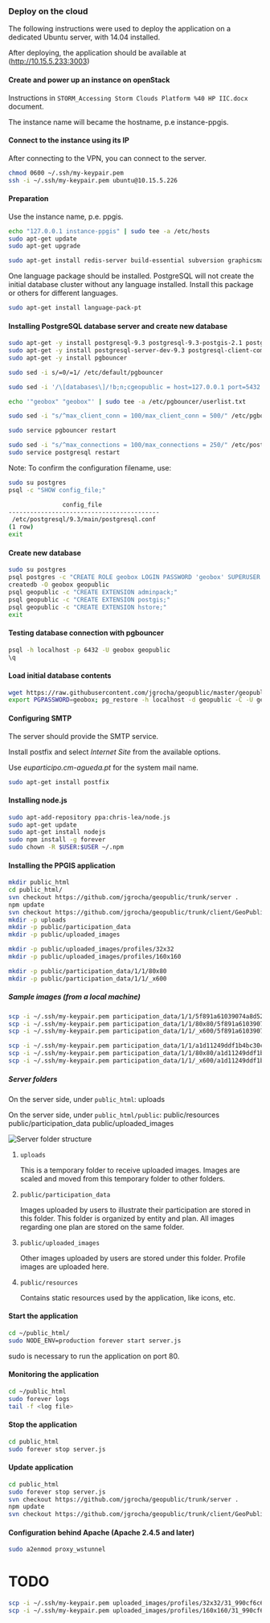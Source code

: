 ### Deploy on the cloud 

The following instructions were used to deploy the application on a dedicated Ubuntu server, with 14.04 installed.

After deploying, the application should be available at (http://10.15.5.233:3003)

#### Create and power up an instance on openStack

Instructions in `STORM_Accessing Storm Clouds Platform %40 HP IIC.docx` document.

The instance name will became the hostname, p.e instance-ppgis.

#### Connect to the instance using its IP

After connecting to the VPN, you can connect to the server.

```bash
chmod 0600 ~/.ssh/my-keypair.pem
ssh -i ~/.ssh/my-keypair.pem ubuntu@10.15.5.226
```

#### Preparation

Use the instance name, p.e. ppgis.

```bash
echo "127.0.0.1 instance-ppgis" | sudo tee -a /etc/hosts
sudo apt-get update
sudo apt-get upgrade

sudo apt-get install redis-server build-essential subversion graphicsmagick
```

One language package should be installed. PostgreSQL will not create the initial database cluster without any language installed.
Install this package or others for different languages.

```bash
sudo apt-get install language-pack-pt
```

#### Installing PostgreSQL database server and create new database

```bash
sudo apt-get -y install postgresql-9.3 postgresql-9.3-postgis-2.1 postgresql-contrib
sudo apt-get -y install postgresql-server-dev-9.3 postgresql-client-common postgresql-client-9.3
sudo apt-get -y install pgbouncer

sudo sed -i s/=0/=1/ /etc/default/pgbouncer

sudo sed -i '/\[databases\]/!b;n;cgeopublic = host=127.0.0.1 port=5432 dbname=geopublic' /etc/pgbouncer/pgbouncer.ini

echo '"geobox" "geobox"' | sudo tee -a /etc/pgbouncer/userlist.txt

sudo sed -i "s/^max_client_conn = 100/max_client_conn = 500/" /etc/pgbouncer/pgbouncer.ini

sudo service pgbouncer restart

sudo sed -i "s/^max_connections = 100/max_connections = 250/" /etc/postgresql/9.3/main/postgresql.conf
sudo service postgresql restart
```

Note: To confirm the configuration filename, use:

```bash
sudo su postgres
psql -c "SHOW config_file;"

               config_file
------------------------------------------
 /etc/postgresql/9.3/main/postgresql.conf
(1 row)
exit
```

#### Create new database

```bash
sudo su postgres
psql postgres -c "CREATE ROLE geobox LOGIN PASSWORD 'geobox' SUPERUSER INHERIT CREATEDB CREATEROLE REPLICATION;"
createdb -O geobox geopublic
psql geopublic -c "CREATE EXTENSION adminpack;"
psql geopublic -c "CREATE EXTENSION postgis;"
psql geopublic -c "CREATE EXTENSION hstore;"
exit
```

#### Testing database connection with pgbouncer

```bash
psql -h localhost -p 6432 -U geobox geopublic
\q
```

#### Load initial database contents

```bash
wget https://raw.githubusercontent.com/jgrocha/geopublic/master/geopublic-demo-0.9.backup
export PGPASSWORD=geobox; pg_restore -h localhost -d geopublic -C -U geobox geopublic-demo-0.9.backup
```

#### Configuring SMTP

The server should provide the SMTP service.

Install postfix and select *Internet Site* from the available options.

Use *euparticipo.cm-agueda.pt* for the system mail name.

```bash
sudo apt-get install postfix
```

#### Installing node.js

```bash
sudo apt-add-repository ppa:chris-lea/node.js
sudo apt-get update
sudo apt-get install nodejs
sudo npm install -g forever
sudo chown -R $USER:$USER ~/.npm
```

#### Installing the PPGIS application

```bash
mkdir public_html
cd public_html/
svn checkout https://github.com/jgrocha/geopublic/trunk/server .
npm update
svn checkout https://github.com/jgrocha/geopublic/trunk/client/GeoPublic/build/production/GeoPublic public
mkdir -p uploads
mkdir -p public/participation_data
mkdir -p public/uploaded_images

mkdir -p public/uploaded_images/profiles/32x32
mkdir -p public/uploaded_images/profiles/160x160

mkdir -p public/participation_data/1/1/80x80
mkdir -p public/participation_data/1/1/_x600
```

##### Sample images (from a local machine)

```bash
scp -i ~/.ssh/my-keypair.pem participation_data/1/1/5f891a61039074a8d5287bcd2a50da15.jpg ubuntu@10.15.5.226:public_html/public/participation_data/1/1
scp -i ~/.ssh/my-keypair.pem participation_data/1/1/80x80/5f891a61039074a8d5287bcd2a50da15.jpg ubuntu@10.15.5.226:public_html/public/participation_data/1/1/80x80
scp -i ~/.ssh/my-keypair.pem participation_data/1/1/_x600/5f891a61039074a8d5287bcd2a50da15.jpg ubuntu@10.15.5.226:public_html/public/participation_data/1/1/_x600

scp -i ~/.ssh/my-keypair.pem participation_data/1/1/a1d11249ddf1b4bc30c1e7d793697080.jpg ubuntu@10.15.5.226:public_html/public/participation_data/1/1
scp -i ~/.ssh/my-keypair.pem participation_data/1/1/80x80/a1d11249ddf1b4bc30c1e7d793697080.jpg ubuntu@10.15.5.226:public_html/public/participation_data/1/1/80x80
scp -i ~/.ssh/my-keypair.pem participation_data/1/1/_x600/a1d11249ddf1b4bc30c1e7d793697080.jpg ubuntu@10.15.5.226:public_html/public/participation_data/1/1/_x600
```

##### Server folders

On the server side, under `public_html`:
 uploads

On the server side, under `public_html/public`:
 public/resources
 public/participation_data
 public/uploaded_images

![Server folder structure](serverfolderstructure.png "Server folder structure")

1. `uploads`

    This is a temporary folder to receive uploaded images. Images are scaled and moved from this temporary folder to other folders.

2. `public/participation_data`

    Images uploaded by users to illustrate their participation are stored in this folder. This folder is organized by entity and plan. All images regarding one plan are stored on the same folder.

3. `public/uploaded_images`

    Other images uploaded by users are stored under this folder. Profile images are uploaded here.

4. `public/resources`

    Contains static resources used by the application, like icons, etc.

#### Start the application

```bash
cd ~/public_html/
sudo NODE_ENV=production forever start server.js
```

sudo is necessary to run the application on port 80.

#### Monitoring the application

```bash
cd ~/public_html
sudo forever logs
tail -f <log file>
```

#### Stop the application

```bash
cd public_html
sudo forever stop server.js
```

#### Update application

```bash
cd public_html
sudo forever stop server.js
svn checkout https://github.com/jgrocha/geopublic/trunk/server .
npm update
svn checkout https://github.com/jgrocha/geopublic/trunk/client/GeoPublic/build/production/GeoPublic public
```


#### Configuration behind Apache (Apache 2.4.5 and later)

```bash
sudo a2enmod proxy_wstunnel
```
# TODO

```bash
scp -i ~/.ssh/my-keypair.pem uploaded_images/profiles/32x32/31_990cf6c664b7c6de6043e1084034b414.jpg ubuntu@10.15.5.226:public_html/public/uploaded_images/profiles/32x32
scp -i ~/.ssh/my-keypair.pem uploaded_images/profiles/160x160/31_990cf6c664b7c6de6043e1084034b414.jpg ubuntu@10.15.5.226:public_html/public/uploaded_images/profiles/160x160
```